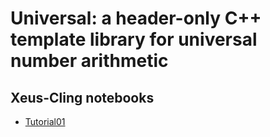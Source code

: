# Universal: a header-only C++ template library for universal number arithmetic

## Xeus-Cling notebooks

* [Tutorial01](https://mybinder.org/v2/gh/mmoelle1/universal-cling/master?filepath=notebooks%2Ftutorial01.ipynb)
